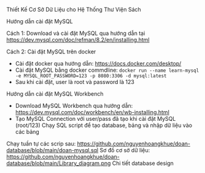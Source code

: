 Thiết Kế Cơ Sở Dữ Liệu cho Hệ Thống Thư Viện Sách

Hướng dẫn cài đặt MySQL

Cách 1: Download và cài đặt MySQL qua hướng dẫn tại https://dev.mysql.com/doc/refman/8.2/en/installing.html

Cách 2: Cài đặt MySQL trên docker
+ Cài đặt docker qua hướng dẫn: https://docs.docker.com/desktop/
+ Cài đặt MySQL bằng docker commdline: `docker run --name learn-mysql -e MYSQL_ROOT_PASSWORD=123 -p 8080:3306 -d mysql:latest`
+ Sau khi cài đặt, user là root và password là 123
  
Hướng dẫn cài đặt MySQL Workbench

+ Download MySQL Workbench qua hướng dẫn: https://dev.mysql.com/doc/workbench/en/wb-installing.html
+ Tạo MySQL Connection với user/pass đã tạo khi cài đặt MySQL (root/123)
Chạy SQL script để tạo database, bảng và nhập dữ liệu vào các bảng

Chạy tuần tự các scrip sau: https://github.com/nguyenhoangkhue/doan-database/blob/main/doan-mysql.sql
Sơ đồ cơ sở dữ liệu: https://github.com/nguyenhoangkhue/doan-database/blob/main/Library_diagram.png
Chi tiết database design

